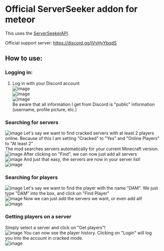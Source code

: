 # Official ServerSeeker addon for meteor

This uses the [ServerSeekerAPI](https://github.com/DAMcraft/ServerSeekerAPI-docs).

Official support server: https://discord.gg/jVyHyYbqdS

## How to use:
### Logging in:
1. Log in with your Discord account <br />
![image](https://github.com/DAMcraft/MeteorServerSeeker/assets/101678546/e3d2802e-b541-4746-97e1-7bedf18eb72c) <br />
![image](https://github.com/DAMcraft/MeteorServerSeeker/assets/101678546/5d45147c-15ad-4429-80b7-7503d8f0d227) <br />
![image](https://github.com/DAMcraft/MeteorServerSeeker/assets/101678546/2cc0022d-a701-42f0-a84c-7a23a4c8051f) <br />
    Be aware that all information I get from Discord is "public" information (username, profile picture, etc.)

### Searching for servers
![image](https://github.com/Kaiasaurin/MeteorServerSeeker/assets/101678546/c2a2e2d9-1872-4199-a0ef-e16aba0c894d)
Let's say we want to find cracked servers with at least 2 players online. Because of this I am setting "Cracked" to "Yes" and "Online Players" to "At least 2"  
The mod searches servers automatically for your current Minecraft version.  
![image](https://github.com/Kaiasaurin/MeteorServerSeeker/assets/101678546/f7df9cdd-c462-4f85-ab75-e26cd629a738)
After clicking on "Find", we can now just add all servers  
![image](https://github.com/Kaiasaurin/MeteorServerSeeker/assets/101678546/54e96b95-a533-4edc-93cf-1d58f81a399f)
And just that easy, the servers are now in your server list!  
![image](https://github.com/DAMcraft/MeteorServerSeeker/assets/43420467/df47e6f6-b9bd-425c-98e8-e598602ede1e)  


### Searching for players  
![image](https://github.com/Kaiasaurin/MeteorServerSeeker/assets/101678546/27192b9b-32a4-4ca2-b9df-3eb40812c85c)
Let's say we want to find the player with the name "DAM". We just type "DAM" into the box, and click on "Find Player"  
![image](https://github.com/Kaiasaurin/MeteorServerSeeker/assets/101678546/3438c676-65b5-44da-914f-22f526db48dc)
Now we can just add the servers we want, or even add all!  
![image](https://github.com/DAMcraft/MeteorServerSeeker/assets/43420467/a266885c-bbbf-4948-9d45-c45b8c7ce1fe)  


### Getting players on a server  
Simply select a server and click on "Get players"!  
![image](https://github.com/Kaiasaurin/MeteorServerSeeker/assets/101678546/449c0950-49e2-4242-80b0-2063a4052e8a)
You can now see the player history. Clicking on "Login" will log you into the account in cracked mode.  
![image](https://github.com/DAMcraft/MeteorServerSeeker/assets/43420467/889bc3e4-1af0-438b-9d77-c8da8f282138)
